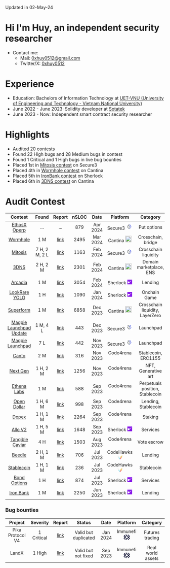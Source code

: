 Updated in 02-May-24

# Hi I'm Huy, an independent security researcher
- Contact me: 
    + Mail: 0xhuy0512@gmail.com
    + Twitter/X: [0xhuy0512](https://twitter.com/0xhuy0512)
# Experience
- Education: Bachelors of Information Technology at [UET-VNU (University of Engineering and Technology - Vietnam National University)](https://uet.vnu.edu.vn/en/)
- June 2022 - June 2023: Solidity developer at [Sotatek](https://www.sotatek.com/about-us/)
- June 2023 - Now: Independent smart contract security researcher

# Highlights
- Audited 20 contests
- Found 22 High bugs and 28 Medium bugs in contest
- Found 1 Critical and 1 High bugs in live bug bounties
- Placed 1st in [Mitosis contest](https://secure3.io/contest/e377f59b8e) on Secure3
- Placed 4th in [Wormhole contest](https://cantina.xyz/code/627528d0-db8a-4c42-b8b4-a5760ff31baf/README.md) on Cantina
- Placed 5th in [IronBank contest](https://audits.sherlock.xyz/contests/84/leaderboard) on Sherlock
- Placed 6th in [3DNS contest](https://cantina.xyz/code/cdb738fd-0e7f-4a6b-9073-2b8629bfc1c3/README.md) on Cantina

# Audit Contest
| Contest | Found | Report   | nSLOC | Date | Platform | Category
|:--:|:--:|:--:|:--:|:--:|:--:|:--:|
| [EthosX Operp](https://secure3.io/contest/e377f59b8e)     | ... | ... | 879 |Apr 2024 | Secure3 <img src="./img/secure3.ico" width=20 height=20> | Put options
| [Wormhole](https://cantina.xyz/code/627528d0-db8a-4c42-b8b4-a5760ff31baf/README.md)     | 1 M | [link](https://github.com/tnquanghuy0512/audits/blob/main/Cantina/2024-03-wormhole.md) | 2495 |Mar 2024 | Cantina <img src="./img/cantina.ico" width=20 height=20> | Crosschain, bridge
| [Mitosis](https://secure3.io/contest/e377f59b8e)     | 7 H, 2 M, 2 L | [link](https://github.com/tnquanghuy0512/audits/blob/main/Private%20audit/Secure3/2024-02-mitosis.md) | 1163 |Feb 2024 | Secure3 <img src="./img/secure3.ico" width=20 height=20> | Crosschain liquidity
| [3DNS](https://cantina.xyz/code/cdb738fd-0e7f-4a6b-9073-2b8629bfc1c3/README.md)     | 2 H, 2 M | [link](https://github.com/tnquanghuy0512/audits/blob/main/Cantina/2024-02-3dns.md) | 2301 |Feb 2024 | Cantina <img src="./img/cantina.ico" width=20 height=20> | Domain marketplace, ENS
|[Arcadia](https://audits.sherlock.xyz/contests/137)          | 1 M | [link](https://github.com/tnquanghuy0512/audits/blob/main/Sherlock/2024-02-arcadia.md) | 3054 | Feb 2024 | Sherlock <img src="./img/sherlock.svg" width=15 height=15> | Lending
|[LookRare YOLO](https://audits.sherlock.xyz/contests/163)          | 1 H | [link](https://github.com/tnquanghuy0512/audits/blob/main/Sherlock/2024-01-lookrare-yolo.md) | 1090 | Jan 2024 | Sherlock <img src="./img/sherlock.svg" width=15 height=15> | Onchain Game
| [Superform](https://cantina.xyz/competitions/2cd0b038-3e32-4db6-b488-0f85b6f0e49f)     | 1 M | [link](https://github.com/tnquanghuy0512/audits/blob/main/Cantina/2023-12-superform.md) | 6858 |Dec 2023 | Cantina <img src="./img/cantina.ico" width=20 height=20> | Crosschain liquidity, LayerZero
| [Magpie Launchpad Update](https://secure3.io/contest/89039b8f)     | 1 M, 4 L | [link](https://github.com/tnquanghuy0512/audits/blob/main/Private%20audit/Secure3/2023-12-magpie-launchpad-update.md) | 443 |Dec 2023 | Secure3 <img src="./img/secure3.ico" width=20 height=20> | Launchpad
| [Magpie Launchpad](https://secure3.io/contest/766a8309)     | 7 L | [link](https://github.com/tnquanghuy0512/audits/blob/main/Private%20audit/Secure3/2023-11-magpie-launchpad.md) | 442 |Nov 2023 | Secure3 <img src="./img/secure3.ico" width=20 height=20> | Launchpad
| [Canto](https://code4rena.com/audits/2023-11-canto-application-specific-dollars-and-bonding-curves-for-1155s#top)                     | 2 M | [link](https://github.com/tnquanghuy0512/audits/blob/main/Code4rena/2023-12-canto.md) | 316  | Nov 2023 | Code4rena <img src="./img/c4.ico" width=15 height=15> | Stablecoin, ERC1155
| [Next Gen](https://code4rena.com/audits/2023-10-nextgen#top)                      | 1 H, 2 M | [link](https://github.com/tnquanghuy0512/audits/blob/main/Code4rena/2023-11-nextgen.md) | 1256 | Nov 2023 | Code4rena <img src="./img/c4.ico" width=15 height=15> | NFT, Generative art
| [Ethena Labs](https://code4rena.com/audits/2023-10-ethena-labs#top)               | 1 M | [link](https://github.com/tnquanghuy0512/audits/blob/main/Code4rena/2023-10-open-dollar.md) | 588  | Sep 2023 | Code4rena <img src="./img/c4.ico" width=15 height=15> | Perpetuals position, Stablecoin
| [Open Dollar](https://code4rena.com/audits/2023-10-open-dollar#top)               | 1 H, 6 M | [link](https://github.com/tnquanghuy0512/audits/blob/main/Code4rena/2023-10-ethena-labs.md) | 998  | Sep 2023 | Code4rena <img src="./img/c4.ico" width=15 height=15> | Lending, Stablecoin
| [Dopex](https://code4rena.com/audits/2023-08-dopex#top)                           | 1 H, 1 M | [link](https://github.com/tnquanghuy0512/audits/blob/main/Code4rena/2023-09-dopex.md) | 2264 | Sep 2023 | Code4rena <img src="./img/c4.ico" width=15 height=15> | Staking
|[Allo V2](https://audits.sherlock.xyz/contests/109)          | 1 H, 5 M | [link](https://github.com/tnquanghuy0512/audits/blob/main/Sherlock/2023-09-allo-v2.md) | 1648 | Sep 2023 | Sherlock <img src="./img/sherlock.svg" width=15 height=15> | Services
| [Tangible Caviar](https://code4rena.com/contests/2023-08-tangible-caviar#top)     | 4 H | [link](https://github.com/tnquanghuy0512/audits/blob/main/Code4rena/2023-08-tangible-caviar.md) | 1503 | Aug 2023 | Code4rena <img src="./img/c4.ico" width=15 height=15> | Vote escrow
| [Beedle](https://www.codehawks.com/contests/clkbo1fa20009jr08nyyf9wbx)         | 2 H, 1 M | [link](https://github.com/tnquanghuy0512/audits/blob/main/CodeHawks/2023-07-beedle.md) | 706 |Jul 2023 | CodeHawks <img src="./img/codehawks.png" width=15 height=15> | Lending
| [Stablecoin](https://www.codehawks.com/contests/cljx3b9390009liqwuedkn0m0)     | 1 H, 1 M | [link](https://github.com/tnquanghuy0512/audits/blob/main/CodeHawks/2023-07-stablecoin.md) | 236 |Jul 2023 | CodeHawks <img src="./img/codehawks.png" width=15 height=15> | Stablecoin
| [Bond Options](https://audits.sherlock.xyz/contests/99)     | 1 H | [link](https://github.com/tnquanghuy0512/audits/blob/main/Sherlock/2023-05-bond-options.md) | 874  | Jul 2023 | Sherlock <img src="./img/sherlock.svg" width=15 height=15> | Services
| [Iron Bank](https://audits.sherlock.xyz/contests/84)        | 1 M | [link](https://github.com/tnquanghuy0512/audits/blob/main/Sherlock/2023-05-ironbank.md) | 2250 |Jun 2023 | Sherlock <img src="./img/sherlock.svg" width=15 height=15> | Lending



### Bug bounties
| Project | Severity | Report | Status | Date| Platform| Category
|:--:|:--:|:--:|:--:|:--:|:--:|:--:|
| Pika Protocol V4 | 1 Critical | [link](https://github.com/tnquanghuy0512/audits/blob/main/Immunefi/2024-01-pika-protocol.md) | Valid but duplicated | Jan 2024 | Immunefi <img src="./img/immunefi.png" width =20 height=20>| Futures trading
| LandX | 1 High | [link](https://github.com/tnquanghuy0512/audits/blob/main/Immunefi/2023-12-land-x.md) | Valid but not fixed | Sep 2023 | Immunefi <img src="./img/immunefi.png" width =20 height=20> | Real world assets

